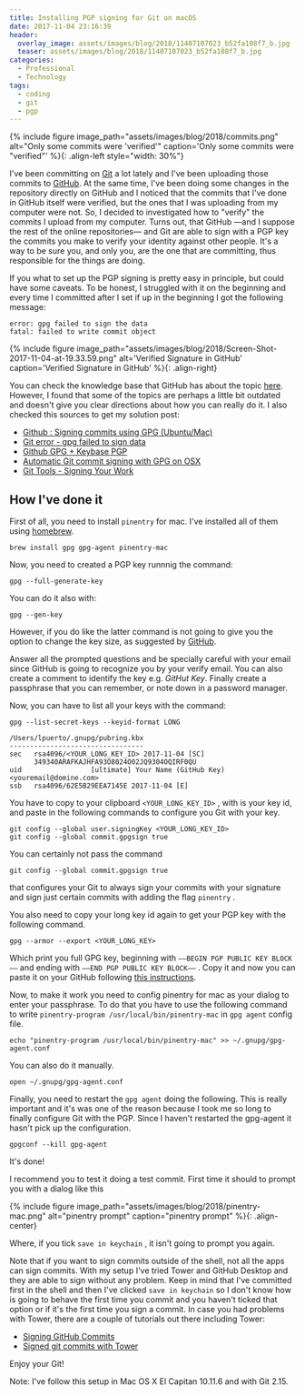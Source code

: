 ```yaml
---
title: Installing PGP signing for Git on macOS
date: 2017-11-04 23:16:39
header: 
  overlay_image: assets/images/blog/2018/11407107023_b52fa108f7_b.jpg
  teaser: assets/images/blog/2018/11407107023_b52fa108f7_b.jpg
categories:
  - Professional
  - Technology
tags:
  - coding
  - git
  - pgp
---
```

{% include figure image_path="assets/images/blog/2018/commits.png" alt="Only some commits were 'verified'" caption='Only some commits were "verified"' %}{: .align-left style="width: 30%"} 

I've been committing on [Git](https://git-scm.com) a lot lately and I've been uploading those commits to [GitHub](https://github.com). At the same time, I've been doing some changes in the repository directly on GitHub and I noticed that the commits that I've done in GitHub itself were verified, but the ones that I was uploading from my computer were not. So, I decided to investigated how to "verify" the commits I upload from my computer. Turns out, that GitHub —and I suppose the rest of the online repositories— and Git are able to sign with a PGP key the commits you make to verify your identity against other people. It's a way to be sure you, and only you, are the one that are committing, thus responsible for the things are doing.

If you what to set up the PGP signing is pretty easy in principle, but could have some caveats. To be honest, I struggled with it on the beginning and every time I committed after I set if up in the beginning I got the following message:

```shell
error: gpg failed to sign the data
fatal: failed to write commit object
```

{% include figure image_path="assets/images/blog/2018/Screen-Shot-2017-11-04-at-19.33.59.png" alt='Verified Signature in GitHub' caption='Verified Signature in GitHub' %}{: .align-right} 

You can check the knowledge base that GitHub has about the topic [here](https://help.github.com/articles/signing-commits-with-gpg/). However, I found that some of the topics are perhaps a little bit outdated and doesn't give you clear directions about how you can really do it. I also checked this sources to get my solution post:

  * [Github : Signing commits using GPG (Ubuntu/Mac)](https://gist.github.com/ankurk91/c4f0e23d76ef868b139f3c28bde057fc)
  * [Git error - gpg failed to sign data](https://stackoverflow.com/questions/41052538/git-error-gpg-failed-to-sign-data)
  * [Github GPG + Keybase PGP](https://www.ahmadnassri.com/blog/github-gpg-keybase-pgp/)
  * [Automatic Git commit signing with GPG on OSX](https://gist.github.com/bmhatfield/cc21ec0a3a2df963bffa3c1f884b676b)
  * [Git Tools - Signing Your Work](https://git-scm.com/book/tr/v2/Git-Tools-Signing-Your-Work)

## How I've done it

First of all, you need to install `pinentry`   for mac. I've installed all of them using [homebrew](https://brew.sh).

```shell
brew install gpg gpg-agent pinentry-mac 
```

Now, you need to created a PGP key runnnig the command:

```shell
gpg --full-generate-key
```

You can do it also with:

```shell
gpg --gen-key 
```

However, if you do like the latter command is not going to give you the option to change the key size, as suggested by [GitHub](https://help.github.com/articles/generating-a-new-gpg-key/).

Answer all the prompted questions and be specially careful with your email since GitHub is going to recognize you by your verify email. You can also create a comment to identify the key e.g. _GitHut Key_. Finally create a passphrase that you can remember, or note down in a password manager.

Now, you can have to list all your keys with the command:

```shell
gpg --list-secret-keys --keyid-format LONG

/Users/lpuerto/.gnupg/pubring.kbx
---------------------------------
sec   rsa4096/<YOUR_LONG_KEY_ID> 2017-11-04 [SC]
      349340ARAFKAJHFA93O8024O02JQ9304OQIRF0QU
uid                 [ultimate] Your Name (GitHub Key) <youremail@domine.com>
ssb   rsa4096/62E5B29EEA7145E 2017-11-04 [E]

```

You have to copy to your clipboard `<YOUR_LONG_KEY_ID>` , with is your key id, and paste in the following commands to configure you Git with your key.

```shell
git config --global user.signingKey <YOUR_LONG_KEY_ID>
git config --global commit.gpgsign true
```

You can certainly not pass the command

```shell
git config --global commit.gpgsign true
```

that configures your Git to always sign your commits with your signature and sign just certain commits with adding the flag `pinentry`  .

You also need to copy your long key id again to get your PGP key with the following command.

```shell
gpg --armor --export <YOUR_LONG_KEY>
```

Which print you full GPG key, beginning with `——BEGIN PGP PUBLIC KEY BLOCK——`  and ending with `——END PGP PUBLIC KEY BLOCK——` . Copy it and now you can paste it on your GitHub following [this instructions](https://help.github.com/articles/adding-a-new-gpg-key-to-your-github-account/).

Now, to make it work you need to config pinentry for mac as your dialog to enter your passphrase. To do that you have to use the following command to write `pinentry-program /usr/local/bin/pinentry-mac` in `gpg agent` config file.

```shell
echo "pinentry-program /usr/local/bin/pinentry-mac" >> ~/.gnupg/gpg-agent.conf
```

You can also do it manually.

```shell
open ~/.gnupg/gpg-agent.conf
```

Finally, you need to restart the `gpg agent`  doing the following. This is really important and it's was one of the reason because I took me so long to finally configure Git with the PGP. Since I haven't restarted the gpg-agent it hasn't pick up the configuration.

```shell
gpgconf --kill gpg-agent
```

It's done!

I recommend you to test it doing a test commit. First time it should to prompt you with a dialog like this

{% include figure image_path="assets/images/blog/2018/pinentry-mac.png" alt="pinentry prompt" caption="pinentry prompt" %}{: .align-center}

Where, if you tick `save in keychain` , it isn't going to prompt you again.

Note that if you want to sign commits outside of the shell, not all the apps can sign commits. With my setup I've tried Tower and GitHub Desktop and they are able to sign without any problem. Keep  in mind that I've committed first in the shell and then I've clicked `save in keychain`  so I don't know how is going to behave the first time you commit and you haven't ticked that option or if it's the first time you sign a commit. In case you had problems with Tower, there are a couple of tutorials out there including Tower:

  * [Signing GitHub Commits](https://www.fabianehlert.com/post/signingcommits/)
  * [Signed git commits with Tower](https://aaronparecki.com/2016/07/29/10/git-tower)

Enjoy your Git!

Note: I've follow this setup in Mac OS X El Capitan 10.11.6 and with Git 2.15.
